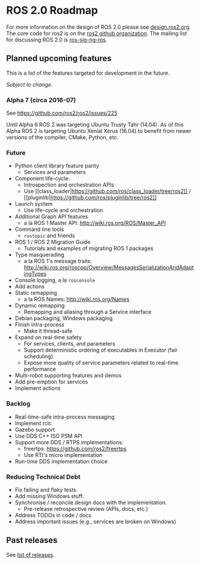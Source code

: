# ROS 2.0 Roadmap

For more information on the design of ROS 2.0 please see [design.ros2.org](http://design.ros2.org).
The core code for ros2 is on the [ros2 github organization](https://github.com/ros2).
The mailing list for discussing ROS 2.0 is [ros-sig-ng-ros](https://groups.google.com/d/forum/ros-sig-ng-ros).

## Planned upcoming features

This is a list of the features targeted for development in the future.

*Subject to change.*

### Alpha 7 (circa 2016-07)

See https://github.com/ros2/ros2/issues/225

Until Alpha 6 ROS 2 was targeting Ubuntu Trusty Tahr (14.04). As of this Alpha ROS 2 is targeting Ubuntu Xenial Xerus (16.04) to benefit from newer versions of the compiler, CMake, Python, etc.

### Future

- Python client library feature parity
  - Services and parameters
- Component life-cycle:
  - Introspection and orchestration APIs
  - Use [[class_loader|https://github.com/ros/class_loader/tree/ros2]] / [[pluginlib|https://github.com/ros/pluginlib/tree/ros2]]
- Launch system
  - Use life-cycle and orchestration
- Additional Graph API features
  - a la ROS 1 Master API: http://wiki.ros.org/ROS/Master_API
- Command line tools
  - `rostopic` and friends
- ROS 1 / ROS 2 Migration Guide
  - Tutorials and examples of migrating ROS 1 packages
- Type masquerading
  - a la ROS 1's message traits: http://wiki.ros.org/roscpp/Overview/MessagesSerializationAndAdaptingTypes
- Console logging, a la `rosconsole`
- Add actions
- Static remapping
  - a la ROS Names: http://wiki.ros.org/Names
- Dynamic remapping
  - Remapping and aliasing through a Service interface
- Debian packaging, Windows packaging
- Finish intra-process
  - Make it thread-safe
- Expand on real-time safety
  - For services, clients, and parameters
  - Support deterministic ordering of executables in Executor (fair scheduling)
  - Expose more quality of service parameters related to real-time performance
- Multi-robot supporting features and demos
- Add pre-emption for services
- Implement actions

### Backlog
- Real-time-safe intra-process messaging
- Implement rclc
- Gazebo support
- Use DDS C++ ISO PSM API
- Support more DDS / RTPS implementations:
  - freertps: https://github.com/ros2/freertps
  - Use RTI's micro implementation
- Run-time DDS implementation choice

### Reducing Technical Debt

- Fix failing and flaky tests.
- Add missing Windows stuff.
- Synchronise / reconcile design docs with the implementation.
  - Pre-release retrospective review (APIs, docs, etc.)
- Address TODOs in code / docs
- Address important issues (e.g., services are broken on Windows)

## Past releases

See [list of releases](Releases).